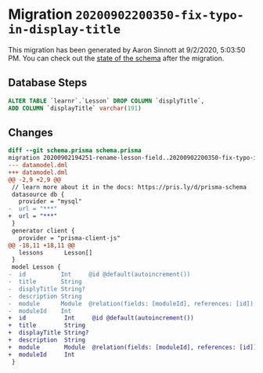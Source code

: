 # Migration `20200902200350-fix-typo-in-display-title`

This migration has been generated by Aaron Sinnott at 9/2/2020, 5:03:50 PM.
You can check out the [state of the schema](./schema.prisma) after the migration.

## Database Steps

```sql
ALTER TABLE `learnr`.`Lesson` DROP COLUMN `displyTitle`,
ADD COLUMN `displayTitle` varchar(191)  
```

## Changes

```diff
diff --git schema.prisma schema.prisma
migration 20200902194251-rename-lesson-field..20200902200350-fix-typo-in-display-title
--- datamodel.dml
+++ datamodel.dml
@@ -2,9 +2,9 @@
 // learn more about it in the docs: https://pris.ly/d/prisma-schema
 datasource db {
   provider = "mysql"
-  url = "***"
+  url = "***"
 }
 generator client {
   provider = "prisma-client-js"
@@ -18,11 +18,11 @@
   lessons      Lesson[]
 }
 model Lesson {
-  id          Int     @id @default(autoincrement())
-  title       String
-  displyTitle String?
-  description String
-  module      Module  @relation(fields: [moduleId], references: [id])
-  moduleId    Int
+  id           Int     @id @default(autoincrement())
+  title        String
+  displayTitle String?
+  description  String
+  module       Module  @relation(fields: [moduleId], references: [id])
+  moduleId     Int
 }
```


